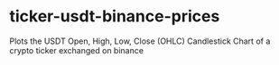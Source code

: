 # ticker-usdt-binance-prices
Plots the USDT Open, High, Low, Close (OHLC) Candlestick Chart of a crypto ticker exchanged on binance
